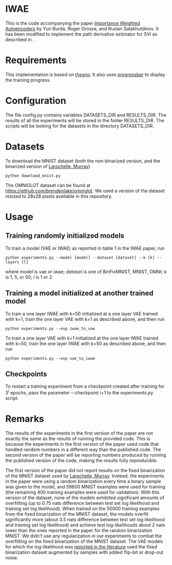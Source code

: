 # IWAE
This is the code accompanying the paper [Importance Weighted Autoencoders](http://arxiv.org/abs/1509.00519) by Yuri Burda, Roger Grosse, and Ruslan Salakhutdinov. It has been modified to implement the path derivative estimator for SVI as described in <link pending>.

# Requirements
This implementation is based on [theano](http://deeplearning.net/software/theano/). It also uses [progressbar](https://pypi.python.org/pypi/progressbar) to display the training progress.

# Configuration
The file config.py contains variables DATASETS_DIR and RESULTS_DIR. The results of all the experiments will be stored in the folder RESULTS_DIR. The scripts will be looking for the datasets in the directory DATASETS_DIR.

# Datasets
To download the MNIST dataset (both the non-binarized version, and the binarized version of [Larochelle, Murray](http://jmlr.csail.mit.edu/proceedings/papers/v15/larochelle11a/larochelle11a.pdf))
```
python download_mnist.py
```

The OMNIGLOT dataset can be found at https://github.com/brendenlake/omniglot. We used a version of the dataset resized to 28x28 pixels available in this repository.

# Usage
## Training randomly initialized models
To train a model (VAE or IWAE) as reported in table 1 in the IWAE paper, run
```
python experiments.py --model [model] --dataset [dataset] --k [k] --layers [l]
```
where _model_ is vae or iwae; _dataset_ is one of BinFixMNIST, MNIST, OMNI; _k_ is 1, 5, or 50; _l_ is 1 or 2.

## Training a model initialized at another trained model
To train a one layer IWAE with k=50 initialized at a one layer VAE trained with k=1, train the one layer VAE with k=1 as described above, and then run
```
python experiments.py --exp iwae_to_vae
```

To train a one layer VAE with k=1 initialized at the one layer IWAE trained with k=50, train the one layer IWAE with k=50 as described above, and then run
```
python experiments.py --exp vae_to_iwae
```

## Checkpoints
To restart a training experiment from a checkpoint created after training for 3<sup>i</sup> epochs, pass the parameter --checkpoint i+1 to the experiments.py script.

# Remarks
The results of the experiments in the first version of the paper are not exactly the same as the results of running the provided code. This is because the experiments in the first version of the paper used code that handled random numbers in a different way than the published code. The second version of the paper will be reporting numbers produced by running the published version of the code, making the results fully reproducible.

The first version of the paper did not report results on the fixed binarization of the MNIST dataset used by [Larochelle, Murray](http://jmlr.csail.mit.edu/proceedings/papers/v15/larochelle11a/larochelle11a.pdf). Instead, the experiments in the paper were using a random binarization every time a binary sample was given to the model, and 59600 MNIST examples were used for training (the remaining 400 training examples were used for validation). With this version of the dataset, none of the models exhibited significant amounts of overfitting (up to 0.75 nats difference between test set log likelihood and training set log likelihood). When trained on the 50000 training examples from the fixed binarization of the MNIST dataset, the models overfit significantly more (about 3.5 nats difference between test set log likelihood and training set log likelihood) and achieve test log-likelihoods about 2 nats lower than the ones reported in the paper for the random binarization MNIST. We didn't use any regularization in our experiments to combat the overfitting on the fixed binarization of the MNIST dataset. The VAE models for which the log-likelihood was [reported in the literature](http://arxiv.org/abs/1401.4082) used the fixed binarization dataset augmented by samples with added flip-bit or drop-out noise.
